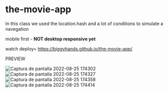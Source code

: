 # the-movie-app

In this class we used the location.hash and a lot of conditions to simulate a navegation

mobile first - **NOT desktop responsive yet**

watch deploy= https://biggyhands.github.io/the-movie-app/

PREVIEW

![Captura de pantalla 2022-08-25 174302](https://user-images.githubusercontent.com/96136484/186781360-8cf39b31-d153-4240-891f-827d11a8f19d.png)
![Captura de pantalla 2022-08-25 174327](https://user-images.githubusercontent.com/96136484/186781368-8a898990-9e27-4105-80ca-8d8f03ae09fe.png)
![Captura de pantalla 2022-08-25 174358](https://user-images.githubusercontent.com/96136484/186781372-a35dd6ac-e9e0-4836-a187-c3677c258ee8.png)
![Captura de pantalla 2022-08-25 174414](https://user-images.githubusercontent.com/96136484/186781378-7bd5061d-eacf-4a0b-ac37-5c082ffd8079.png)

